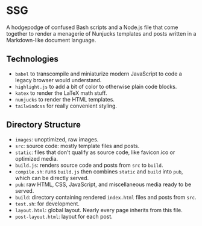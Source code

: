 # SSG

A hodgepodge of confused Bash scripts and a Node.js file that come together to render a menagerie of Nunjucks templates and posts written in a Markdown-like document language.

## Technologies

- `babel` to transcompile and miniaturize modern JavaScript to code a legacy browser would understand.
- `highlight.js` to add a bit of color to otherwise plain code blocks.
- `katex` to render the LaTeX math stuff.
- `nunjucks` to render the HTML templates.
- `tailwindcss` for really convenient styling.

## Directory Structure

- `images`: unoptimized, raw images.
- `src`: source code: mostly template files and posts.
- `static`: files that don't qualify as source code, like favicon.ico or optimized media.
- `build.js`: renders source code and posts from `src` to `build`.
- `compile.sh`: runs `build.js` then combines `static` and `build` into `pub`, which can be directly served.
- `pub`: raw HTML, CSS, JavaScript, and miscellaneous media ready to be served.
- `build`: directory containing rendered `index.html` files and posts from `src`.
- `test.sh`: for development.
- `layout.html`: global layout. Nearly every page inherits from this file.
- `post-layout.html`: layout for each post.
